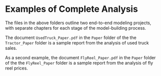 # Examples of Complete Analysis

The files in the above folders outline two end-to-end modeling projects, 
with separate chapters for each stage of the model-building process. 

The document ```UsedTruck_Paper.pdf``` in the ```Paper``` folder 
of the the ```Tractor_Paper``` folder
is a sample report from the analysis of used truck sales. 

As a second example, 
the document ```FlyReel_Paper.pdf``` in the ```Paper``` folder 
of the the ```FlyReel_Paper``` folder
is a sample report from the analysis of fly reel prices. 

